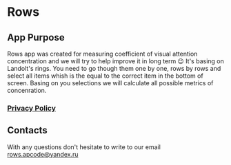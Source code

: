 # Rows

## App Purpose

Rows app was created for measuring coefficient of visual attention concentration and we will try to help improve it in long term 😉
It's basing on Landolt's rings. You need to go though them one by one, rows by rows and select all items whish is the equal to the correct item in the bottom of screen. Basing on you selections we will calculate all possible metrics of concenration.

### [Privacy Policy](https://pashcal.github.io/rows/privacy)

## Contacts

With any questions don't hesitate to write to our email <rows.apcode@yandex.ru>
